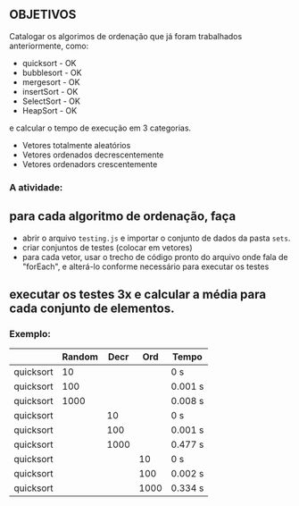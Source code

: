 ## OBJETIVOS

Catalogar os algorimos de ordenação que já foram trabalhados anteriormente, como:

- quicksort - OK
- bubblesort - OK
- mergesort - OK
- insertSort - OK
- SelectSort - OK
- HeapSort - OK

e calcular o tempo de execução em 3 categorias.

- Vetores totalmente aleatórios
- Vetores ordenados decrescentemente
- Vetores ordenadors crescentemente

### A atividade:

## para cada algoritmo de ordenação, faça

- abrir o arquivo `testing.js` e importar o conjunto de dados da pasta `sets`.
- criar conjuntos de testes (colocar em vetores)
- para cada vetor, usar o trecho de código pronto do arquivo onde fala de "forEach", e alterá-lo conforme necessário para executar os testes

## executar os testes 3x e calcular a média para cada conjunto de elementos.

### Exemplo:

|           | Random | Decr | Ord  | Tempo   |
| --------- | ------ | ---- | ---- | ------- |
| quicksort | 10     |      |      | 0 s     |
| quicksort | 100    |      |      | 0.001 s |
| quicksort | 1000   |      |      | 0.008 s |
| quicksort |        | 10   |      | 0 s     |
| quicksort |        | 100  |      | 0.001 s |
| quicksort |        | 1000 |      | 0.477 s |
| quicksort |        |      | 10   | 0 s     |
| quicksort |        |      | 100  | 0.002 s |
| quicksort |        |      | 1000 | 0.334 s |
